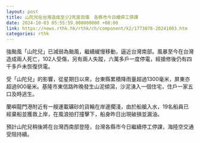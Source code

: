 ```yaml
---
layout: post
title: 山陀兒在台灣造成至少2死逾百傷　各縣市今日續停工停課
date: 2024-10-03 05:55:59.000000000 +08:00
link: https://news.rthk.hk/rthk/ch/component/k2/1773078-20241003.htm
categories: rthk
---
```


強颱風「山陀兒」已減弱為颱風，繼續緩慢移動，逼近台灣南部。風暴至今在台灣造成兩人死亡，102人受傷，另有兩人失蹤，六萬多戶一度停電，經搶修後仍有四千多戶未恢復供電。

受「山陀兒」的影響，從星期日以來，台東縣累積降雨量超過1300毫米，屏東亦超過900毫米。基隆市東信路昨晚發生山泥傾瀉，沙泥湧入一個住宅，住戶一家五口及時逃生。

蘭嶼龍門港附近有一艘運載礦砂的貨輪在岸邊擱淺，由於船艙入水，19名船員已經棄船並獲救上岸，在風浪拍打撞擊下，船身昨日出現破損並漏油。

預計山陀兒稍後將在台灣西南部登陸，台灣各縣市今日繼續停工停課，海陸空交通受阻持續。
